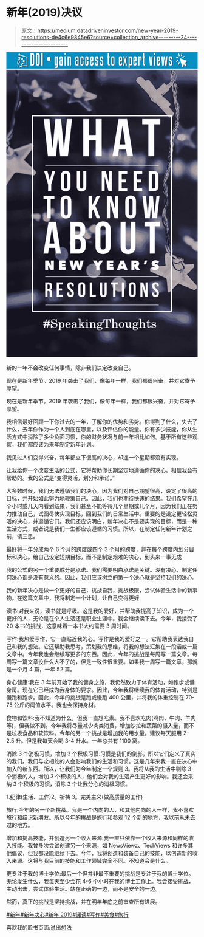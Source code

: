 # 新年(2019)决议

> 原文：<https://medium.datadriveninvestor.com/new-year-2019-resolutions-de4c6e9845e6?source=collection_archive---------24----------------------->

[![](img/f361939de59f72e1d79b363d0e5cf671.png)](http://www.track.datadriveninvestor.com/1B9E)![](img/af4c63f790efc47bbbd319534818cebb.png)

新的一年不会改变任何事情，除非我们决定改变自己。

现在是新年季节。2019 年袭击了我们，像每年一样，我们都很兴奋，并对它寄予厚望。

现在是新年季节。2019 年袭击了我们，像每年一样，我们都很兴奋，并对它寄予厚望。

我相信最好回顾一下你过去的一年，了解你的优势和劣势。你得到了什么，失去了什么，去年你作为一个人到底在哪里，以及评估你的能量。你有多少技能，你从生活方式中消除了多少负面习惯，你的财务状况与前一年相比如何。基于所有这些观察，我们都应该为来年制定新年计划。

我见过人们变得兴奋，每年都立下很高的决心，却连一个星期都没有实现。

让我给你一个改变生活的公式，它将帮助你长期坚定地遵循你的决心。相信我会有帮助的。我的公式是“变得灵活，划分和承诺。”

大多数时候，我们无法遵循我们的决心，因为我们对自己期望很高，设定了很高的目标，并开始如此努力地鞭策自己。因此，我们也期待快速的结果。我们希望在几个小时或几天内看到结果，我们甚至不能等待几个星期或几个月，因为我们正在努力推动自己，试图尽快实现目标，回到我们的日常生活中。重要的是设定更轻松灵活的决心，并遵循它们。我们还应该明白，新年决心不是要实现的目标，而是一种生活方式，或者说是我们一生都应该遵循的习惯。所以，在制定任何新年计划之前，请三思。

最好将一年分成两个 6 个月的跨度或四个 3 个月的跨度，并在每个跨度内划分目标和决心。给自己设定短期目标，而不是制定艰难的决心，到头来一事无成

我的公式的另一个重要成分是承诺。我们需要明白承诺是关键。没有决心，制定任何决心都是没有意义的。因此，我们应该树立的第一个决心就是坚持我们的决心。

我的新年决心是做一个更好的自己，挑战自我，挑战极限，尝试体验生活中的新事物。在这篇文章中，我将制定一个计划，让自己变得更好

读书:对我来说，读书就是呼吸。这是我的爱好，并帮助我提高了知识，成为一个更好的人，无论是在个人生活还是职业生涯中。我会继续读下去。今年，我接受了 20 本书的挑战，这意味着一本书大约需要 3 周时间。

写作:我热爱写作，它一直贴近我的心。写作是我的爱好之一。它帮助我表达我自己和我的想法。它还帮助我思考，策划我的思维，将我的想法汇集在一段话或一篇文章中。今年我也会继续写更多的东西。因此，今年的挑战是每周写一篇文章。每周写一篇文章没什么大不了的，但是一致性很重要。如果我一周写一篇文章，那就是一个月 4 篇，一年 52 篇。

身心健康:我在 3 年前开始了我的健身之旅，我仍然致力于体育活动，如跑步或健身房。现在它已经成为我身体的要求。因此，今年我将继续我的体育活动，特别是慢跑和跑步。因此，今年的挑战是跑或慢跑 400 公里，并将我的体重控制在 70-75 公斤的阈值水平。我也会保持身材。

食物和饮料:我不知道为什么，但我一直想吃素。我不喜欢吃肉(鸡肉、牛肉、羊肉等)，但我做不到。今年我将尽量减少肉类消费，增加沙拉和蔬菜的摄入量，而不是垃圾食品和软饮料。今年的另一个挑战是增加我的用水量。建议每天服用 2- 2.5 升。但是我每天会喝 3-4 升水。一年总共有 1100 窝。

消除 3 个消极习惯，增加 3 个积极习惯:习惯是我们的倒影，所以它们定义了真实的我们。我们与之相处的人会影响我们的生活和习惯。这是几年来我一直在决心中加入的新东西。所以，让我们为今年制定一个规则 3。我将从我的生活中剔除 3 个消极的人，增加 3 个积极的人，他们会对我的生活产生更好的影响。我还会采纳 3 个积极的习惯，消除 3 个让我分心的消极习惯。

1.纪律(生活、工作)2。祈祷 3。完美主义(做高质量的工作)

旅行:今年的另一个新挑战。我是一个内向的人，和其他内向的人一样，我不喜欢旅行和结识新朋友。所以今年的挑战是旅行和参观 12 个新的地方，我以前从未去过的地方。

增加和提高技能，并创造另一个收入来源:我一直只依靠一个收入来源和同样的收入技能。我曾多次尝试创建另一个来源，如 NewsViewz、TechViews 和许多其他倡议，但我都没能继续下去。今年，我将创造和装备自己的技能，以创造新的收入来源。这将与我目前的技能和工作领域完全不同。不知道会是什么。

更专注于我的博士学位:最后一个但并非最不重要的挑战是专注于我的博士学位。无论发生什么，我每天至少会花 4-6 个小时在我的博士工作上。我会接受挑战，主动出击，尝试体验生活。站在正确的一边，而不是安全的一边。

然而，真正的挑战是坚持挑战，并在明年年底之前审查所有进展。

[#新年](https://www.facebook.com/hashtag/newyear?source=feed_text&epa=HASHTAG&__xts__%5B0%5D=68.ARAtWQ1-G3ANc2Ub0YkrOKpE0_91xed1hqbLkskkD12Bohml_oa3eeQCUH7eNBHY-L4lyxmh_mg2kkrqVlr1ejX0jtsM7U0ge1vehBDhn3qhwXkyhh_96ZqwpoDEqdF8zjYzvGoKnUx1RSQAhxOz9-7-TG8TAelJJET4imOW3vAF37ckFJRk8nnKys_aaIL1S8xYWsu2cQ6nNOEjekYT4cGMo3guxVJVj9cbjYsdr7JnQsAC3Ya-AFF8XyA6b5ve2CVkOYZwQtqAWf6fA5k_AdfSA9PCWQlqmFGrRVuEVeFSC6olHMqmKl1TGUrwJbSl4aVbxJ1VQ6X76-Gfg55gKMs&__tn__=%2ANK-R)[#新年决心](https://www.facebook.com/hashtag/newyearresolution?source=feed_text&epa=HASHTAG&__xts__%5B0%5D=68.ARAtWQ1-G3ANc2Ub0YkrOKpE0_91xed1hqbLkskkD12Bohml_oa3eeQCUH7eNBHY-L4lyxmh_mg2kkrqVlr1ejX0jtsM7U0ge1vehBDhn3qhwXkyhh_96ZqwpoDEqdF8zjYzvGoKnUx1RSQAhxOz9-7-TG8TAelJJET4imOW3vAF37ckFJRk8nnKys_aaIL1S8xYWsu2cQ6nNOEjekYT4cGMo3guxVJVj9cbjYsdr7JnQsAC3Ya-AFF8XyA6b5ve2CVkOYZwQtqAWf6fA5k_AdfSA9PCWQlqmFGrRVuEVeFSC6olHMqmKl1TGUrwJbSl4aVbxJ1VQ6X76-Gfg55gKMs&__tn__=%2ANK-R)[#新年 2019](https://www.facebook.com/hashtag/newyear2019?source=feed_text&epa=HASHTAG&__xts__%5B0%5D=68.ARAtWQ1-G3ANc2Ub0YkrOKpE0_91xed1hqbLkskkD12Bohml_oa3eeQCUH7eNBHY-L4lyxmh_mg2kkrqVlr1ejX0jtsM7U0ge1vehBDhn3qhwXkyhh_96ZqwpoDEqdF8zjYzvGoKnUx1RSQAhxOz9-7-TG8TAelJJET4imOW3vAF37ckFJRk8nnKys_aaIL1S8xYWsu2cQ6nNOEjekYT4cGMo3guxVJVj9cbjYsdr7JnQsAC3Ya-AFF8XyA6b5ve2CVkOYZwQtqAWf6fA5k_AdfSA9PCWQlqmFGrRVuEVeFSC6olHMqmKl1TGUrwJbSl4aVbxJ1VQ6X76-Gfg55gKMs&__tn__=%2ANK-R)[#阅读](https://www.facebook.com/hashtag/reading?source=feed_text&epa=HASHTAG&__xts__%5B0%5D=68.ARAtWQ1-G3ANc2Ub0YkrOKpE0_91xed1hqbLkskkD12Bohml_oa3eeQCUH7eNBHY-L4lyxmh_mg2kkrqVlr1ejX0jtsM7U0ge1vehBDhn3qhwXkyhh_96ZqwpoDEqdF8zjYzvGoKnUx1RSQAhxOz9-7-TG8TAelJJET4imOW3vAF37ckFJRk8nnKys_aaIL1S8xYWsu2cQ6nNOEjekYT4cGMo3guxVJVj9cbjYsdr7JnQsAC3Ya-AFF8XyA6b5ve2CVkOYZwQtqAWf6fA5k_AdfSA9PCWQlqmFGrRVuEVeFSC6olHMqmKl1TGUrwJbSl4aVbxJ1VQ6X76-Gfg55gKMs&__tn__=%2ANK-R)[#写作](https://www.facebook.com/hashtag/writing?source=feed_text&epa=HASHTAG&__xts__%5B0%5D=68.ARAtWQ1-G3ANc2Ub0YkrOKpE0_91xed1hqbLkskkD12Bohml_oa3eeQCUH7eNBHY-L4lyxmh_mg2kkrqVlr1ejX0jtsM7U0ge1vehBDhn3qhwXkyhh_96ZqwpoDEqdF8zjYzvGoKnUx1RSQAhxOz9-7-TG8TAelJJET4imOW3vAF37ckFJRk8nnKys_aaIL1S8xYWsu2cQ6nNOEjekYT4cGMo3guxVJVj9cbjYsdr7JnQsAC3Ya-AFF8XyA6b5ve2CVkOYZwQtqAWf6fA5k_AdfSA9PCWQlqmFGrRVuEVeFSC6olHMqmKl1TGUrwJbSl4aVbxJ1VQ6X76-Gfg55gKMs&__tn__=%2ANK-R)[#美食](https://www.facebook.com/hashtag/food?source=feed_text&epa=HASHTAG&__xts__%5B0%5D=68.ARAtWQ1-G3ANc2Ub0YkrOKpE0_91xed1hqbLkskkD12Bohml_oa3eeQCUH7eNBHY-L4lyxmh_mg2kkrqVlr1ejX0jtsM7U0ge1vehBDhn3qhwXkyhh_96ZqwpoDEqdF8zjYzvGoKnUx1RSQAhxOz9-7-TG8TAelJJET4imOW3vAF37ckFJRk8nnKys_aaIL1S8xYWsu2cQ6nNOEjekYT4cGMo3guxVJVj9cbjYsdr7JnQsAC3Ya-AFF8XyA6b5ve2CVkOYZwQtqAWf6fA5k_AdfSA9PCWQlqmFGrRVuEVeFSC6olHMqmKl1TGUrwJbSl4aVbxJ1VQ6X76-Gfg55gKMs&__tn__=%2ANK-R)[#旅行](https://www.facebook.com/hashtag/traveling?source=feed_text&epa=HASHTAG&__xts__%5B0%5D=68.ARAtWQ1-G3ANc2Ub0YkrOKpE0_91xed1hqbLkskkD12Bohml_oa3eeQCUH7eNBHY-L4lyxmh_mg2kkrqVlr1ejX0jtsM7U0ge1vehBDhn3qhwXkyhh_96ZqwpoDEqdF8zjYzvGoKnUx1RSQAhxOz9-7-TG8TAelJJET4imOW3vAF37ckFJRk8nnKys_aaIL1S8xYWsu2cQ6nNOEjekYT4cGMo3guxVJVj9cbjYsdr7JnQsAC3Ya-AFF8XyA6b5ve2CVkOYZwQtqAWf6fA5k_AdfSA9PCWQlqmFGrRVuEVeFSC6olHMqmKl1TGUrwJbSl4aVbxJ1VQ6X76-Gfg55gKMs&__tn__=%2ANK-R)

喜欢我的脸书页面:[说出想法](https://www.facebook.com/speakingthoughts.ne)